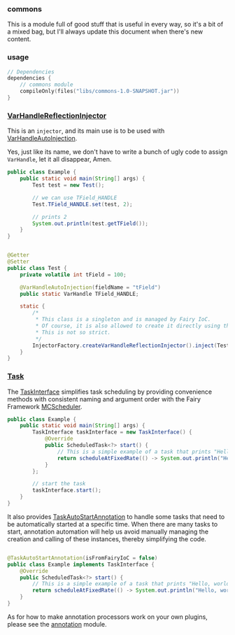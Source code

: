 ### commons

This is a module full of good stuff that is useful in every way, so it's a bit of a mixed bag, but I'll always update
this document when there's new content.

### usage

```kotlin
// Dependencies
dependencies {
    // commons module
    compileOnly(files("libs/commons-1.0-SNAPSHOT.jar"))
}
```

### [VarHandleReflectionInjector](src/main/java/me/qwqdev/library/commons/injector/VarHandleReflectionInjector.java)

This is an `injector`, and its main use is to be used
with [VarHandleAutoInjection](src/main/java/me/qwqdev/library/commons/injector/annotation/VarHandleAutoInjection.java).

Yes, just like its name, we don't have to write a bunch of ugly code to assign `VarHandle`, let it all disappear, Amen.

```java
public class Example {
    public static void main(String[] args) {
        Test test = new Test();

        // we can use TField_HANDLE
        Test.TField_HANDLE.set(test, 2);

        // prints 2
        System.out.println(test.getTField());
    }
}
```

```java

@Getter
@Setter
public class Test {
    private volatile int tField = 100;

    @VarHandleAutoInjection(fieldName = "tField")
    public static VarHandle TField_HANDLE;

    static {
        /*
         * This class is a singleton and is managed by Fairy IoC.
         * Of course, it is also allowed to create it directly using the factory or directly creating it.
         * This is not so strict.
         */
        InjectorFactory.createVarHandleReflectionInjector().inject(Test.class);
    }
}
```

### [Task](src/main/java/me/qwqdev/library/commons/task)

The [TaskInterface](src/main/java/me/qwqdev/library/commons/task/TaskInterface.java)
simplifies task scheduling by providing convenience methods with consistent naming and argument order with the Fairy
Framework [MCScheduler](https://docs.fairyproject.io/core/minecraft/scheduler).

```java
public class Example {
    public static void main(String[] args) {
        TaskInterface taskInterface = new TaskInterface() {
            @Override
            public ScheduledTask<?> start() {
                // This is a simple example of a task that prints "Hello, world!" every second.
                return scheduleAtFixedRate(() -> System.out.println("Hello, world!"), 0, 1000);
            }
        };

        // start the task
        taskInterface.start();
    }
}
```

It also
provides [TaskAutoStartAnnotation](src/main/java/me/qwqdev/library/commons/task/annotation/TaskAutoStartAnnotation.java)
to handle some tasks that need to be automatically started at a specific time. When there are many tasks to start,
annotation automation will help us avoid manually managing the creation and calling of these instances, thereby
simplifying the code.

```java

@TaskAutoStartAnnotation(isFromFairyIoC = false)
public class Example implements TaskInterface {
    @Override
    public ScheduledTask<?> start() {
        // This is a simple example of a task that prints "Hello, world!" every second.
        return scheduleAtFixedRate(() -> System.out.println("Hello, world!"), 0, 1000);
    }
}
```

As for how to make annotation processors work on your own plugins, please see the [annotation](../annotation/README.md)
module.